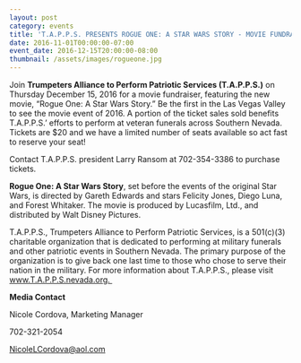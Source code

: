 ```yaml
---
layout: post
category: events
title: 'T.A.P.P.S. PRESENTS ROGUE ONE: A STAR WARS STORY - MOVIE FUNDRAISER'
date: 2016-11-01T00:00:00-07:00
event_date: 2016-12-15T20:00:00-08:00
thumbnail: /assets/images/rogueone.jpg
---
```

Join **Trumpeters Alliance to Perform Patriotic Services (T.A.P.P.S.)** on Thursday December 15, 2016 for a movie fundraiser, featuring the new movie, “Rogue One: A Star Wars Story.” Be the first in the Las Vegas Valley to see the movie event of 2016. A portion of the ticket sales sold benefits T.A.P.P.S.’ efforts to perform at veteran funerals across Southern Nevada. Tickets are $20 and we have a limited number of seats available so act fast to reserve your seat!

Contact T.A.P.P.S. president Larry Ransom at 702-354-3386 to purchase tickets.

**Rogue One: A Star Wars Story**, set before the events of the original Star Wars, is directed by Gareth Edwards and stars Felicity Jones, Diego Luna, and Forest Whitaker. The movie is produced by Lucasfilm, Ltd., and distributed by Walt Disney Pictures. 

T.A.P.P.S., Trumpeters Alliance to Perform Patriotic Services, is a 501(c)(3) charitable organization that is dedicated to performing at military funerals and other patriotic events in Southern Nevada. The primary purpose of the organization is to give back one last time to those who chose to serve their nation in the military. For more information about T.A.P.P.S., please visit www.T.A.P.P.S.nevada.org. 

**Media Contact**

Nicole Cordova, Marketing Manager

702-321-2054

NicoleLCordova@aol.com